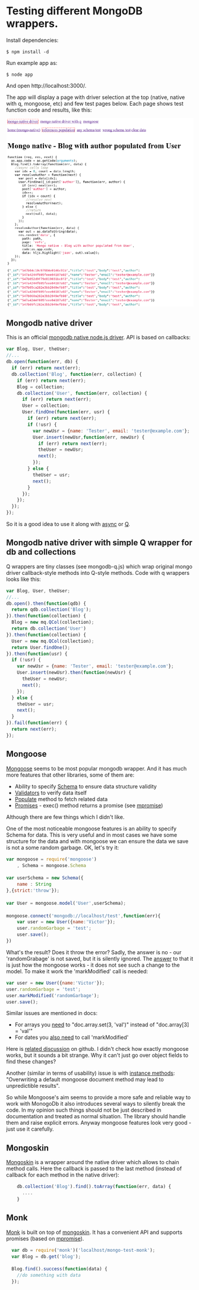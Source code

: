 # Testing different MongoDB wrappers.

Install dependencies:

    $ npm install -d

Run example app as:

    $ node app

And open http://localhost:3000/.

The app will display a page with driver selection at the top (native, native with q, mongoose, etc) and few test pages below.
Each page shows test function code and results, like this:

![page example](image/page-ex.png "Mongo native driver - populate references")

## Mongodb native driver

This is an official [mongodb native node.js driver](http://mongodb.github.io/node-mongodb-native/).
API is based on callbacks:

```javascript
var Blog, User, theUser;
//...
db.open(function(err, db) {
  if (err) return next(err);
  db.collection('Blog', function(err, collection) {
    if (err) return next(err);
    Blog = collection;
    db.collection('User', function(err, collection) {
      if (err) return next(err);
      User = collection;
      User.findOne(function(err, usr) {
        if (err) return next(err);
        if (!usr) {
          var newUsr = {name: 'Tester', email: 'tester@example.com'};
          User.insert(newUsr,function(err, newUsr) {
            if (err) return next(err);
            theUser = newUsr;
            next();
          });
        } else {
          theUser = usr;
          next();
        }
      });
    });
  });
});
```

So it is a good idea to use it along with [async](https://github.com/caolan/async) or [Q](https://github.com/kriskowal/q).

## Mongodb native driver with simple Q wrapper for db and collections

Q wrappers are tiny classes (see mongodb-q.js) which wrap original mongo driver
callback-style methods into Q-style methods.
Code with q wrappers looks like this:

```javascript
var Blog, User, theUser;
//...
db.open().then(function(qdb) {
  return qdb.collection('Blog');
}).then(function(collection) {
  Blog = new mq.QCol(collection);
  return db.collection('User')
}).then(function(collection) {
  User = new mq.QCol(collection);
  return User.findOne();
}).then(function(usr) {
  if (!usr) {
    var newUsr = {name: 'Tester', email: 'tester@example.com'};
    User.insert(newUsr).then(function(newUsr) {
      theUser = newUsr;
      next();
    });
  } else {
    theUser = usr;
    next();
  }
}).fail(function(err) {
  return next(err);
});
```

## Mongoose

[Mongoose](http://mongoosejs.com/) seems to be most popular mongodb wrapper.
And it has much more features that other libraries, some of them are:
- Ability to specify [Schema](http://mongoosejs.com/docs/guide.html) to ensure data structure validity
- [Validators](http://mongoosejs.com/docs/validation.html) to verify data itself
- [Populate](http://mongoosejs.com/docs/validation.html) method to fetch related data
- [Promises](http://mongoosejs.com/docs/api.html#promise_Promise) - exec() method returns a promise (see [mpromise](https://github.com/aheckmann/mpromise))

Although there are few things which I didn't like.

One of the most noticeable mongoose features is an ability to specify Schema for
data. 
This is very useful and in most cases we have some structure for the data and with mongoose we can ensure the data we save is not a some random garbage.
OK, let's try it:

```javascript
var mongoose = require('mongoose')
    , Schema = mongoose.Schema

var userSchema = new Schema({
    name : String
},{strict:'throw'});

var User = mongoose.model('User',userSchema);

mongoose.connect('mongodb://localhost/test',function(err){
    var user = new User({name:'Victor'});
    user.randomGarbage = 'test';
    user.save();
})
```

What's the result? Does it throw the error?
Sadly, the answer is no - our 'randomGrabage' is not saved, but it is silently ignored.
The [answer](https://groups.google.com/forum/#!msg/mongoose-orm/TWA-CLrXGC8/sWd9obdVWPEJ) to that it is just how the mongoose works - it does not see such
a change to the model.
To make it work the 'markModified' call is needed:

```javascript
var user = new User({name:'Victor'});
user.randomGarbage = 'test';
user.markModified('randomGarbage');
user.save();
```

Similar issues are mentioned in docs:
- For arrays you [need](http://mongoosejs.com/docs/faq.html) to "doc.array.set(3, 'val')" instead of "doc.array[3] = 'val'"
- For dates you [also need](http://mongoosejs.com/docs/schematypes.html) to call 'markModified'

Here is [related discussion](https://github.com/LearnBoost/mongoose/issues/1598) on github.
I didn't check how exactly mongoose works, but it sounds a bit strange.
Why it can't just go over object fields to find these changes?

Another (similar in terms of usability) issue is with [instance methods](http://mongoosejs.com/docs/guide.html): "Overwriting a default mongoose document method may lead to unpredictible results".

So while Mongoose's aim seems to provide a more safe and reliable way to work with
MonogoDb it also introduces several ways to silently break the code.
In my opinion such things should not be just described in documentation and treated
as normal situation. The library should handle them and raise explicit errors.
Anyway mongoose features look very good - just use it carefully.

## Mongoskin

[Mongoskin](https://github.com/kissjs/node-mongoskin) is a wrapper around the native driver which allows to chain method calls.
Here the callback is passed to the last method (instead of callback for each method in the native driver):

```javascript
    db.collection('Blog').find().toArray(function(err, data) {
      ....
    }
```

## Monk

[Monk](https://github.com/aheckmann/mpromise) is built on top of [mongoskin](https://github.com/kissjs/node-mongoskin).
It has a convenient API and supports promises (based on [mpromise](https://github.com/aheckmann/mpromise)).

```javascript
  var db = require('monk')('localhost/mongo-test-monk');
  var Blog = db.get('blog');

  Blog.find().success(function(data) {
    //do something with data
  });
```
